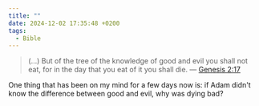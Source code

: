 ```yaml
---
title: ""
date: 2024-12-02 17:35:48 +0200
tags:
  - Bible
---
```


> (...) But of the tree of the knowledge of good and evil you shall not eat, for in the day that you eat of it you shall die.
> — [Genesis 2:17](https://www.biblegateway.com/passage/?search=genesis%202%3A17&version=NRSVUE)

One thing that has been on my mind for a few days now is: if Adam didn't know the difference between good and evil, why was dying bad?
